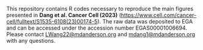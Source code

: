This repository contains R codes necessary to reproduce the main figures presented in **Dang et al. Cancer Cell (2023)** (https://www.cell.com/cancer-cell/fulltext/S1535-6108(23)00174-5).
The raw data was deposited to EGA and can be accessed under the accession number EGAS00001006694.
Please contact LWang22@mdanderson.org and mdang1@mdanderson.org with any questions.
